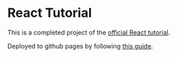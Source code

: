 # React Tutorial

This is a completed project of the [official React tutorial](https://reactjs.org/tutorial/tutorial.html).

Deployed to github pages by following [this guide](https://reactgo.com/deploy-react-app-github-pages/).